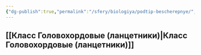 ```yaml
---
{"dg-publish":true,"permalink":"/sfery/biologiya/podtip-bescherepnye/","tags":["Зоология"]}
---
```


## [[Класс Головохордовые (ланцетники)\|Класс Головохордовые (ланцетники)]]